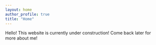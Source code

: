 ```yaml
---
layout: home
author_profile: true
title: "Home"
---
```


Hello! This website is currently under construction! Come back later for more about me!
